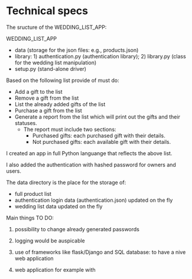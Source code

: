 # Technical specs

The sructure of the WEDDING_LIST_APP:

WEDDING_LIST_APP

- data (storage for the json files: e.g., products.json)
- library: 1) authentication.py (authentication library); 2) library.py (class for the wedding list manipulation)
- setup.py (stand-alone driver)

Based on the following list provide of must do:

- Add a gift to the list
- Remove a gift from the list
- List the already added gifts of the list
- Purchase a gift from the list
- Generate a report from the list which will print out the gifts and their statuses.
  - The report must include two sections:
    - Purchased gifts: each purchased gift with their details.
    - Not purchased gifts: each available gift with their details.

I created an app in full Python languange that reflects the above list.

I also added the authentication with hashed password for owners and users.

The data directory is the place for the storage of:

- full product list
- authentication login data (authentication.json) updated on the fly
- wedding list data updated on the fly

Main things TO DO:

1. possibility to change already generated passwords

2. logging would be auspicable

3. use of frameworks like flask/Django and SQL database: to have a nive web application

4. web application for example with
